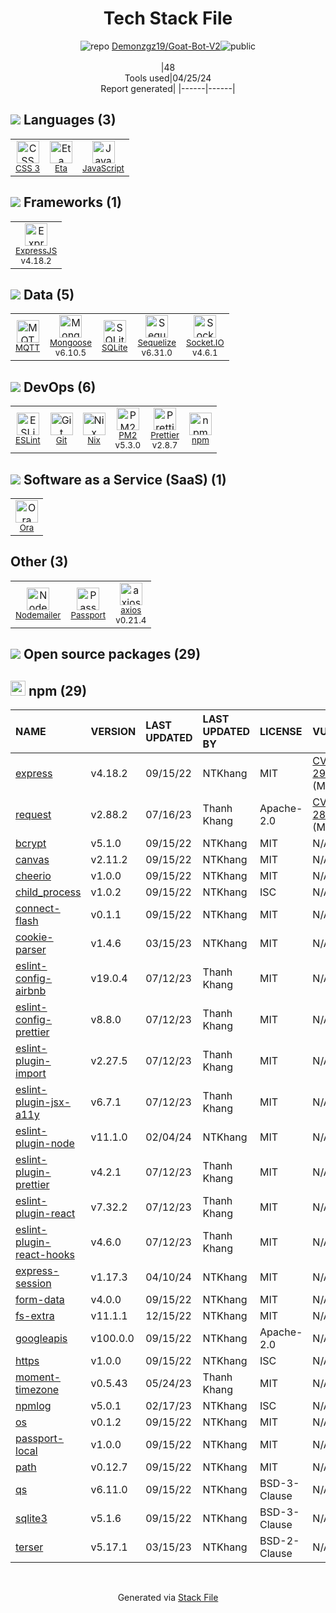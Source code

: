 <!--
&lt;--- Readme.md Snippet without images Start ---&gt;
## Tech Stack
Demonzgz19/Goat-Bot-V2 is built on the following main stack:

- [Eta](http://eta-lang.org/) – Languages
- [JavaScript](https://developer.mozilla.org/en-US/docs/Web/JavaScript) – Languages
- [ExpressJS](http://expressjs.com/) – Microframeworks (Backend)
- [MQTT](http://mqtt.org/) – Message Queue
- [Mongoose](http://mongoosejs.com/) – Object Document Mapper (ODM)
- [SQLite](http://www.sqlite.org/) – Databases
- [Sequelize](https://sequelize.org/) – Object Relational Mapper (ORM)
- [Socket.IO](http://socket.io/) – Realtime Backend / API
- [ESLint](http://eslint.org/) – Code Review
- [Nix](http://nixos.org/nix) – Package Managers
- [PM2](https://github.com/Unitech/pm2) – Node.js Process Manager
- [Prettier](https://prettier.io/) – Code Review
- [Ora](https://ora.pm/) – Project Management
- [Nodemailer](http://www.nodemailer.com/) – Transactional Email
- [Passport](http://passportjs.org/) – User Management and Authentication
- [axios](https://github.com/mzabriskie/axios) – Javascript Utilities & Libraries

Full tech stack [here](/techstack.md)

&lt;--- Readme.md Snippet without images End ---&gt;

&lt;--- Readme.md Snippet with images Start ---&gt;
## Tech Stack
Demonzgz19/Goat-Bot-V2 is built on the following main stack:

- <img width='25' height='25' src='https://img.stackshare.io/service/6490/2OjlqE5m.jpg' alt='Eta'/> [Eta](http://eta-lang.org/) – Languages
- <img width='25' height='25' src='https://img.stackshare.io/service/1209/javascript.jpeg' alt='JavaScript'/> [JavaScript](https://developer.mozilla.org/en-US/docs/Web/JavaScript) – Languages
- <img width='25' height='25' src='https://img.stackshare.io/service/1163/hashtag.png' alt='ExpressJS'/> [ExpressJS](http://expressjs.com/) – Microframeworks (Backend)
- <img width='25' height='25' src='https://img.stackshare.io/service/3670/mqtticon-large_400x400.png' alt='MQTT'/> [MQTT](http://mqtt.org/) – Message Queue
- <img width='25' height='25' src='https://img.stackshare.io/service/1231/0TXzZU7W_400x400.jpg' alt='Mongoose'/> [Mongoose](http://mongoosejs.com/) – Object Document Mapper (ODM)
- <img width='25' height='25' src='https://img.stackshare.io/service/1071/sqlite.jpg' alt='SQLite'/> [SQLite](http://www.sqlite.org/) – Databases
- <img width='25' height='25' src='https://img.stackshare.io/service/3211/3591786.png' alt='Sequelize'/> [Sequelize](https://sequelize.org/) – Object Relational Mapper (ORM)
- <img width='25' height='25' src='https://img.stackshare.io/service/1161/vI0ZZlhZ_400x400.png' alt='Socket.IO'/> [Socket.IO](http://socket.io/) – Realtime Backend / API
- <img width='25' height='25' src='https://img.stackshare.io/service/3337/Q4L7Jncy.jpg' alt='ESLint'/> [ESLint](http://eslint.org/) – Code Review
- <img width='25' height='25' src='https://img.stackshare.io/service/4348/ET9J1uY-_400x400.png' alt='Nix'/> [Nix](http://nixos.org/nix) – Package Managers
- <img width='25' height='25' src='https://img.stackshare.io/service/2237/757747.png' alt='PM2'/> [PM2](https://github.com/Unitech/pm2) – Node.js Process Manager
- <img width='25' height='25' src='https://img.stackshare.io/service/7035/default_66f265943abed56bcdbfca1c866a4261b1fbb063.jpg' alt='Prettier'/> [Prettier](https://prettier.io/) – Code Review
- <img width='25' height='25' src='https://img.stackshare.io/service/6925/preview.png' alt='Ora'/> [Ora](https://ora.pm/) – Project Management
- <img width='25' height='25' src='https://img.stackshare.io/service/2862/qr2-jCLr.jpg' alt='Nodemailer'/> [Nodemailer](http://www.nodemailer.com/) – Transactional Email
- <img width='25' height='25' src='https://ucarecdn.com/8f3cac0e-b146-4f0f-878c-680a6671d804/' alt='Passport'/> [Passport](http://passportjs.org/) – User Management and Authentication
- <img width='25' height='25' src='https://img.stackshare.io/no-img-open-source.png' alt='axios'/> [axios](https://github.com/mzabriskie/axios) – Javascript Utilities & Libraries

Full tech stack [here](/techstack.md)

&lt;--- Readme.md Snippet with images End ---&gt;
-->
<div align="center">

# Tech Stack File
![](https://img.stackshare.io/repo.svg "repo") [Demonzgz19/Goat-Bot-V2](https://github.com/Demonzgz19/Goat-Bot-V2)![](https://img.stackshare.io/public_badge.svg "public")
<br/><br/>
|48<br/>Tools used|04/25/24 <br/>Report generated|
|------|------|
</div>

## <img src='https://img.stackshare.io/languages.svg'/> Languages (3)
<table><tr>
  <td align='center'>
  <img width='36' height='36' src='https://img.stackshare.io/service/6727/css.png' alt='CSS 3'>
  <br>
  <sub><a href="https://developer.mozilla.org/en-US/docs/Web/CSS/CSS3">CSS 3</a></sub>
  <br>
  <sub></sub>
</td>

<td align='center'>
  <img width='36' height='36' src='https://img.stackshare.io/service/6490/2OjlqE5m.jpg' alt='Eta'>
  <br>
  <sub><a href="http://eta-lang.org/">Eta</a></sub>
  <br>
  <sub></sub>
</td>

<td align='center'>
  <img width='36' height='36' src='https://img.stackshare.io/service/1209/javascript.jpeg' alt='JavaScript'>
  <br>
  <sub><a href="https://developer.mozilla.org/en-US/docs/Web/JavaScript">JavaScript</a></sub>
  <br>
  <sub></sub>
</td>

</tr>
</table>

## <img src='https://img.stackshare.io/frameworks.svg'/> Frameworks (1)
<table><tr>
  <td align='center'>
  <img width='36' height='36' src='https://img.stackshare.io/service/1163/hashtag.png' alt='ExpressJS'>
  <br>
  <sub><a href="http://expressjs.com/">ExpressJS</a></sub>
  <br>
  <sub>v4.18.2</sub>
</td>

</tr>
</table>

## <img src='https://img.stackshare.io/databases.svg'/> Data (5)
<table><tr>
  <td align='center'>
  <img width='36' height='36' src='https://img.stackshare.io/service/3670/mqtticon-large_400x400.png' alt='MQTT'>
  <br>
  <sub><a href="http://mqtt.org/">MQTT</a></sub>
  <br>
  <sub></sub>
</td>

<td align='center'>
  <img width='36' height='36' src='https://img.stackshare.io/service/1231/0TXzZU7W_400x400.jpg' alt='Mongoose'>
  <br>
  <sub><a href="http://mongoosejs.com/">Mongoose</a></sub>
  <br>
  <sub>v6.10.5</sub>
</td>

<td align='center'>
  <img width='36' height='36' src='https://img.stackshare.io/service/1071/sqlite.jpg' alt='SQLite'>
  <br>
  <sub><a href="http://www.sqlite.org/">SQLite</a></sub>
  <br>
  <sub></sub>
</td>

<td align='center'>
  <img width='36' height='36' src='https://img.stackshare.io/service/3211/3591786.png' alt='Sequelize'>
  <br>
  <sub><a href="https://sequelize.org/">Sequelize</a></sub>
  <br>
  <sub>v6.31.0</sub>
</td>

<td align='center'>
  <img width='36' height='36' src='https://img.stackshare.io/service/1161/vI0ZZlhZ_400x400.png' alt='Socket.IO'>
  <br>
  <sub><a href="http://socket.io/">Socket.IO</a></sub>
  <br>
  <sub>v4.6.1</sub>
</td>

</tr>
</table>

## <img src='https://img.stackshare.io/devops.svg'/> DevOps (6)
<table><tr>
  <td align='center'>
  <img width='36' height='36' src='https://img.stackshare.io/service/3337/Q4L7Jncy.jpg' alt='ESLint'>
  <br>
  <sub><a href="http://eslint.org/">ESLint</a></sub>
  <br>
  <sub></sub>
</td>

<td align='center'>
  <img width='36' height='36' src='https://img.stackshare.io/service/1046/git.png' alt='Git'>
  <br>
  <sub><a href="http://git-scm.com/">Git</a></sub>
  <br>
  <sub></sub>
</td>

<td align='center'>
  <img width='36' height='36' src='https://img.stackshare.io/service/4348/ET9J1uY-_400x400.png' alt='Nix'>
  <br>
  <sub><a href="http://nixos.org/nix">Nix</a></sub>
  <br>
  <sub></sub>
</td>

<td align='center'>
  <img width='36' height='36' src='https://img.stackshare.io/service/2237/757747.png' alt='PM2'>
  <br>
  <sub><a href="https://github.com/Unitech/pm2">PM2</a></sub>
  <br>
  <sub>v5.3.0</sub>
</td>

<td align='center'>
  <img width='36' height='36' src='https://img.stackshare.io/service/7035/default_66f265943abed56bcdbfca1c866a4261b1fbb063.jpg' alt='Prettier'>
  <br>
  <sub><a href="https://prettier.io/">Prettier</a></sub>
  <br>
  <sub>v2.8.7</sub>
</td>

<td align='center'>
  <img width='36' height='36' src='https://img.stackshare.io/service/1120/lejvzrnlpb308aftn31u.png' alt='npm'>
  <br>
  <sub><a href="https://www.npmjs.com/">npm</a></sub>
  <br>
  <sub></sub>
</td>

</tr>
</table>

## <img src='https://img.stackshare.io/saas.svg'/> Software as a Service (SaaS) (1)
<table><tr>
  <td align='center'>
  <img width='36' height='36' src='https://img.stackshare.io/service/6925/preview.png' alt='Ora'>
  <br>
  <sub><a href="https://ora.pm/">Ora</a></sub>
  <br>
  <sub></sub>
</td>

</tr>
</table>

## Other (3)
<table><tr>
  <td align='center'>
  <img width='36' height='36' src='https://img.stackshare.io/service/2862/qr2-jCLr.jpg' alt='Nodemailer'>
  <br>
  <sub><a href="http://www.nodemailer.com/">Nodemailer</a></sub>
  <br>
  <sub></sub>
</td>

<td align='center'>
  <img width='36' height='36' src='https://ucarecdn.com/8f3cac0e-b146-4f0f-878c-680a6671d804/' alt='Passport'>
  <br>
  <sub><a href="http://passportjs.org/">Passport</a></sub>
  <br>
  <sub></sub>
</td>

<td align='center'>
  <img width='36' height='36' src='https://img.stackshare.io/no-img-open-source.png' alt='axios'>
  <br>
  <sub><a href="https://github.com/mzabriskie/axios">axios</a></sub>
  <br>
  <sub>v0.21.4</sub>
</td>

</tr>
</table>


## <img src='https://img.stackshare.io/group.svg' /> Open source packages (29)</h2>

## <img width='24' height='24' src='https://img.stackshare.io/service/1120/lejvzrnlpb308aftn31u.png'/> npm (29)

|NAME|VERSION|LAST UPDATED|LAST UPDATED BY|LICENSE|VULNERABILITIES|
|:------|:------|:------|:------|:------|:------|
|[express](https://www.npmjs.com/express)|v4.18.2|09/15/22|NTKhang |MIT|[CVE-2024-29041](https://github.com/advisories/GHSA-rv95-896h-c2vc) (Moderate)|
|[request](https://www.npmjs.com/request)|v2.88.2|07/16/23|Thanh Khang |Apache-2.0|[CVE-2023-28155](https://github.com/advisories/GHSA-p8p7-x288-28g6) (Moderate)|
|[bcrypt](https://www.npmjs.com/bcrypt)|v5.1.0|09/15/22|NTKhang |MIT|N/A|
|[canvas](https://www.npmjs.com/canvas)|v2.11.2|09/15/22|NTKhang |MIT|N/A|
|[cheerio](https://www.npmjs.com/cheerio)|v1.0.0|09/15/22|NTKhang |MIT|N/A|
|[child_process](https://www.npmjs.com/child_process)|v1.0.2|09/15/22|NTKhang |ISC|N/A|
|[connect-flash](https://www.npmjs.com/connect-flash)|v0.1.1|09/15/22|NTKhang |MIT|N/A|
|[cookie-parser](https://www.npmjs.com/cookie-parser)|v1.4.6|03/15/23|NTKhang |MIT|N/A|
|[eslint-config-airbnb](https://www.npmjs.com/eslint-config-airbnb)|v19.0.4|07/12/23|Thanh Khang |MIT|N/A|
|[eslint-config-prettier](https://www.npmjs.com/eslint-config-prettier)|v8.8.0|07/12/23|Thanh Khang |MIT|N/A|
|[eslint-plugin-import](https://www.npmjs.com/eslint-plugin-import)|v2.27.5|07/12/23|Thanh Khang |MIT|N/A|
|[eslint-plugin-jsx-a11y](https://www.npmjs.com/eslint-plugin-jsx-a11y)|v6.7.1|07/12/23|Thanh Khang |MIT|N/A|
|[eslint-plugin-node](https://www.npmjs.com/eslint-plugin-node)|v11.1.0|02/04/24|NTKhang |MIT|N/A|
|[eslint-plugin-prettier](https://www.npmjs.com/eslint-plugin-prettier)|v4.2.1|07/12/23|Thanh Khang |MIT|N/A|
|[eslint-plugin-react](https://www.npmjs.com/eslint-plugin-react)|v7.32.2|07/12/23|Thanh Khang |MIT|N/A|
|[eslint-plugin-react-hooks](https://www.npmjs.com/eslint-plugin-react-hooks)|v4.6.0|07/12/23|Thanh Khang |MIT|N/A|
|[express-session](https://www.npmjs.com/express-session)|v1.17.3|04/10/24|NTKhang |MIT|N/A|
|[form-data](https://www.npmjs.com/form-data)|v4.0.0|09/15/22|NTKhang |MIT|N/A|
|[fs-extra](https://www.npmjs.com/fs-extra)|v11.1.1|12/15/22|NTKhang |MIT|N/A|
|[googleapis](https://www.npmjs.com/googleapis)|v100.0.0|09/15/22|NTKhang |Apache-2.0|N/A|
|[https](https://www.npmjs.com/https)|v1.0.0|09/15/22|NTKhang |ISC|N/A|
|[moment-timezone](https://www.npmjs.com/moment-timezone)|v0.5.43|05/24/23|Thanh Khang |MIT|N/A|
|[npmlog](https://www.npmjs.com/npmlog)|v5.0.1|02/17/23|NTKhang |ISC|N/A|
|[os](https://www.npmjs.com/os)|v0.1.2|09/15/22|NTKhang |MIT|N/A|
|[passport-local](https://www.npmjs.com/passport-local)|v1.0.0|09/15/22|NTKhang |MIT|N/A|
|[path](https://www.npmjs.com/path)|v0.12.7|09/15/22|NTKhang |MIT|N/A|
|[qs](https://www.npmjs.com/qs)|v6.11.0|09/15/22|NTKhang |BSD-3-Clause|N/A|
|[sqlite3](https://www.npmjs.com/sqlite3)|v5.1.6|09/15/22|NTKhang |BSD-3-Clause|N/A|
|[terser](https://www.npmjs.com/terser)|v5.17.1|03/15/23|NTKhang |BSD-2-Clause|N/A|

<br/>
<div align='center'>

Generated via [Stack File](https://github.com/marketplace/stack-file)
